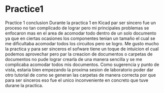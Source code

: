 # Practice1 
 Practice 1
conclusion 
Durante la practica 1 en Kicad par ser sincero fue un proceso no tan complicado de lograr pero mi principales problemas se enfocaron mas en el area de acomodar todo dentro de un 
solo documento ya que en ciertas ocasiones los componentes tenian un tamaño el cual se me dificultaba acomodar todos los circuitos pero se logro. Me gusto mucho la practica y 
para ser sinceros el sofware tiene un toque de intuicion el cual podemos aprovechar pero par la creacion de documentos o carpetas de documentos no pude lograr crearla de una 
manera sencilla y se me complicaba acomodar todos mis documentos. Como sugerencia y punto de vista, estaria bien empezando la proxima sesion de laboratorio poder dar otro 
tutorial de como se generan las carpetas de manera correcta por que para ser sinceros eso fue el unico inconveniente en concreto que tuve durane la practica.
